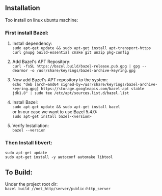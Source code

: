 ## Installation

Too install on linux ubuntu machine:  

### First install Bazel:  

1. Install dependency:  
`sudo apt-get update && sudo apt-get install apt-transport-https curl gnupg build-essential cmake git unzip pkg-config`  

2. Add Bazel's APT Repository:  
`curl -fsSL https://bazel.build/bazel-release.pub.gpg | gpg --dearmor -o /usr/share/keyrings/bazel-archive-keyring.gpg`  

3. Now add Bazel's APT repository to the system:  
`echo "deb [arch=amd64 signed-by=/usr/share/keyrings/bazel-archive-keyring.gpg] https://storage.googleapis.com/bazel-apt stable jdk1.8" | sudo tee /etc/apt/sources.list.d/bazel.list`  

4. Install Bazel:  
`sudo apt-get update && sudo apt-get install bazel`  
or In our case we want to use Bazel 5.4.0:  
`sudo apt-get install bazel-<version>`

5. Verify Installation:  
`bazel --version`

### Then Install libvert:  
```
sudo apt-get update
sudo apt-get install -y autoconf automake libtool
```

## To Build:  

Under the project root dir:  
`bazel build //net_http/server/public:http_server`